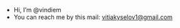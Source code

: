 -  Hi, I’m @vindiem
-  You can reach me by this mail: vitiakyselov1@gmail.com

<!---
vindiem/vindiem is a ✨ special ✨ repository because its `README.md` (this file) appears on your GitHub profile.
You can click the Preview link to take a look at your changes.
--->
